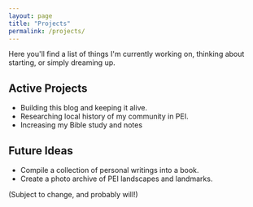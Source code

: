 ```yaml
---
layout: page
title: "Projects"
permalink: /projects/
---
```


Here you'll find a list of things I'm currently working on, thinking about starting, or simply dreaming up.

## Active Projects
- Building this blog and keeping it alive.
- Researching local history of my community in PEI.
- Increasing my Bible study and notes

## Future Ideas
- Compile a collection of personal writings into a book.
- Create a photo archive of PEI landscapes and landmarks.

(Subject to change, and probably will!)
